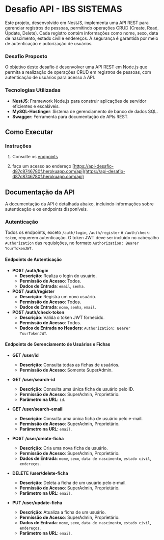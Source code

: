 # Desafio API - IBS SISTEMAS

Este projeto, desenvolvido em NestJS, implementa uma API REST para gerenciar registros de pessoas, permitindo operações CRUD (Create, Read, Update, Delete). Cada registro contém informações como nome, sexo, data de nascimento, estado civil e endereços. A segurança é garantida por meio de autenticação e autorização de usuários.

### Desafio Proposto

O objetivo deste desafio é desenvolver uma API REST em Node.js que permita a realização de operações CRUD em registros de pessoas, com autenticação de usuários para acesso à API.

### Tecnologias Utilizadas

- **NestJS**: Framework Node.js para construir aplicações de servidor eficientes e escaláveis.
- **MySQL-Hostinger**: Sistema de gerenciamento de banco de dados SQL.
- **Swagger**: Ferramenta para documentação de APIs REST.

## Como Executar

### Instruções

1. Consulte os [endpoints](#endpoints-de-autenticação)

2. faça um acesso ao endereço [https://api-desafio-d87c8746780f.herokuapp.com/api](https://api-desafio-d87c8746780f.herokuapp.com/api)

## Documentação da API

A documentação da API é detalhada abaixo, incluindo informações sobre autenticação e os endpoints disponíveis.

### Autenticação

Todos os endpoints, exceto `/auth/login`, `/auth/register` e `/auth/check-token`, requerem autenticação. O token JWT deve ser incluído no cabeçalho `Authorization` das requisições, no formato `Authorization: Bearer YourTokenJWT`.

#### Endpoints de Autenticação

- **POST /auth/login**
  - **Descrição**: Realiza o login do usuário.
  - **Permissão de Acesso**: Todos.
  - **Dados de Entrada**: `email`, `senha`.
- **POST /auth/register**
  - **Descrição**: Registra um novo usuário.
  - **Permissão de Acesso**: Todos.
  - **Dados de Entrada**: `nome`, `senha`, `email`.
- **POST /auth/check-token**
  - **Descrição**: Valida o token JWT fornecido.
  - **Permissão de Acesso**: Todos.
  - **Dados de Entrada no Headers**: `Authorization: Bearer YourTokenJWT`.

#### Endpoints de Gerenciamento de Usuários e Fichas

- **GET /user/id**
  - **Descrição**: Consulta todas as fichas de usuários.
  - **Permissão de Acesso**: Somente SuperAdmin.
  
- **GET /user/search-id**
  - **Descrição**: Consulta uma única ficha de usuário pelo ID.
  - **Permissão de Acesso**: SuperAdmin, Proprietário.
  - **Parâmetro na URL**: `id`.
  
- **GET /user/search-email**
  - **Descrição**: Consulta uma única ficha de usuário pelo e-mail.
  - **Permissão de Acesso**: SuperAdmin, Proprietário.
  - **Parâmetro na URL**: `email`.
  
- **POST /user/create-ficha**
  - **Descrição**: Cria uma nova ficha de usuário.
  - **Permissão de Acesso**: SuperAdmin, Proprietário.
  - **Dados de Entrada**: `nome`, `sexo`, `data de nascimento`, `estado civil`, `endereços`.
  
- **DELETE /user/delete-ficha**
  - **Descrição**: Deleta a ficha de um usuário pelo e-mail.
  - **Permissão de Acesso**: SuperAdmin, Proprietário.
  - **Parâmetro na URL**: `email`.
  
- **PUT /user/update-ficha**
  - **Descrição**: Atualiza a ficha de um usuário.
  - **Permissão de Acesso**: SuperAdmin, Proprietário.
  - **Dados de Entrada**: `nome`, `sexo`, `data de nascimento`, `estado civil`, `endereços`.
  - **Parâmetro na URL**: `email`.
